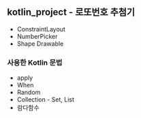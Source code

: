 ## kotlin_project - 로또번호 추첨기

+ ConstraintLayout
+ NumberPicker
+ Shape Drawable

### 사용한 Kotlin 문법
+ apply
+ When
+ Random
+ Collection - Set, List
+ 람다함수
